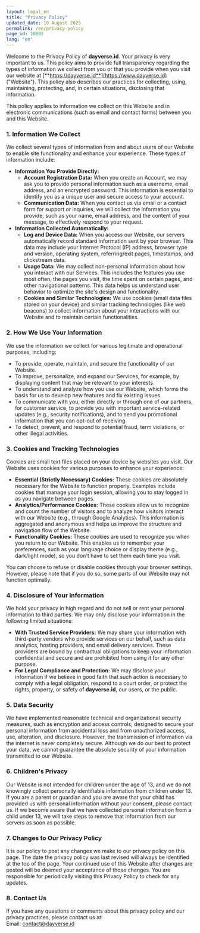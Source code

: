 ```yaml
---
layout: legal_en
title: "Privacy Policy"
updated_date: 10 August 2025
permalink: /en/privacy-policy
page_id: 10002
lang: "en"
---
```


Welcome to the Privacy Policy of **dayverse.id**. Your privacy is very important to us. This policy aims to provide full transparency regarding the types of information we collect from you or that you provide when you visit our website at [**https://dayverse.id**](https://www.dayverse.id) ("Website"). This policy also describes our practices for collecting, using, maintaining, protecting, and, in certain situations, disclosing that information.

This policy applies to information we collect on this Website and in electronic communications (such as email and contact forms) between you and this Website.

### **1\. Information We Collect**

We collect several types of information from and about users of our Website to enable site functionality and enhance your experience. These types of information include:

* **Information You Provide Directly:**  
  * **Account Registration Data:** When you create an Account, we may ask you to provide personal information such as a username, email address, and an encrypted password. This information is essential to identify you as a unique user and secure access to your account.  
  * **Communication Data:** When you contact us via email or a contact form for support or inquiries, we will collect the information you provide, such as your name, email address, and the content of your message, to effectively respond to your request.  
* **Information Collected Automatically:**  
  * **Log and Device Data:** When you access our Website, our servers automatically record standard information sent by your browser. This data may include your Internet Protocol (IP) address, browser type and version, operating system, referring/exit pages, timestamps, and clickstream data.  
  * **Usage Data:** We may collect non-personal information about how you interact with our Services. This includes the features you use most often, the pages you visit, the time spent on certain pages, and other navigational patterns. This data helps us understand user behavior to optimize the site's design and functionality.  
  * **Cookies and Similar Technologies:** We use cookies (small data files stored on your device) and similar tracking technologies (like web beacons) to collect information about your interactions with our Website and to maintain certain functionalities.

### **2\. How We Use Your Information**

We use the information we collect for various legitimate and operational purposes, including:

* To provide, operate, maintain, and secure the functionality of our Website.  
* To improve, personalize, and expand our Services, for example, by displaying content that may be relevant to your interests.  
* To understand and analyze how you use our Website, which forms the basis for us to develop new features and fix existing issues.  
* To communicate with you, either directly or through one of our partners, for customer service, to provide you with important service-related updates (e.g., security notifications), and to send you promotional information that you can opt-out of receiving.  
* To detect, prevent, and respond to potential fraud, term violations, or other illegal activities.

### **3\. Cookies and Tracking Technologies**

Cookies are small text files placed on your device by websites you visit. Our Website uses cookies for various purposes to enhance your experience:

* **Essential (Strictly Necessary) Cookies:** These cookies are absolutely necessary for the Website to function properly. Examples include cookies that manage your login session, allowing you to stay logged in as you navigate between pages.  
* **Analytics/Performance Cookies:** These cookies allow us to recognize and count the number of visitors and to analyze how visitors interact with our Website (e.g., through Google Analytics). This information is aggregated and anonymous and helps us improve the structure and navigation flow of the Website.  
* **Functionality Cookies:** These cookies are used to recognize you when you return to our Website. This enables us to remember your preferences, such as your language choice or display theme (e.g., dark/light mode), so you don't have to set them each time you visit.

You can choose to refuse or disable cookies through your browser settings. However, please note that if you do so, some parts of our Website may not function optimally.

### **4\. Disclosure of Your Information**

We hold your privacy in high regard and do not sell or rent your personal information to third parties. We may only disclose your information in the following limited situations:

* **With Trusted Service Providers:** We may share your information with third-party vendors who provide services on our behalf, such as data analytics, hosting providers, and email delivery services. These providers are bound by contractual obligations to keep your information confidential and secure and are prohibited from using it for any other purpose.  
* **For Legal Compliance and Protection:** We may disclose your information if we believe in good faith that such action is necessary to comply with a legal obligation, respond to a court order, or protect the rights, property, or safety of **dayverse.id**, our users, or the public.

### **5\. Data Security**

We have implemented reasonable technical and organizational security measures, such as encryption and access controls, designed to secure your personal information from accidental loss and from unauthorized access, use, alteration, and disclosure. However, the transmission of information via the internet is never completely secure. Although we do our best to protect your data, we cannot guarantee the absolute security of your information transmitted to our Website.

### **6\. Children's Privacy**

Our Website is not intended for children under the age of 13, and we do not knowingly collect personally identifiable information from children under 13\. If you are a parent or guardian and you are aware that your child has provided us with personal information without your consent, please contact us. If we become aware that we have collected personal information from a child under 13, we will take steps to remove that information from our servers as soon as possible.

### **7\. Changes to Our Privacy Policy**

It is our policy to post any changes we make to our privacy policy on this page. The date the privacy policy was last revised will always be identified at the top of the page. Your continued use of this Website after changes are posted will be deemed your acceptance of those changes. You are responsible for periodically visiting this Privacy Policy to check for any updates.

### **8\. Contact Us**

If you have any questions or comments about this privacy policy and our privacy practices, please contact us at:  
Email: contact@dayverse.id